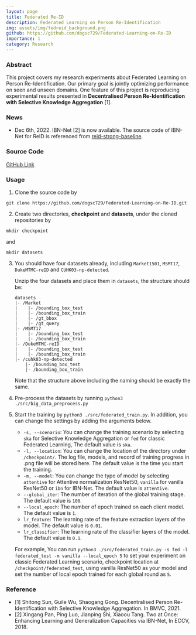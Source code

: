 ```yaml
---
layout: page
title: Federated Re-ID
description: Federated Learning on Person Re-Identification
img: assets/img/fedreid_background.png
github: https://github.com/dogsc729/Federated-Learning-on-Re-ID
importance: 1
category: Research
---
```

### Abstract

This project covers my research experiments about Federated Learning on Person Re-Identification. Our primary goal is jointly optimizing performance on seen and unseen domains. One feature of this project is reproducing experimental results presented in **Decentralised Person Re-Identification with Selective Knowledge Aggregation**   [1].

### News
* Dec 6th, 2022. IBN-Net [2] is now available. The source code of IBN-Net for ReID is referenced from [reid-strong-baseline](https://github.com/michuanhaohao/reid-strong-baseline).

### Source Code

[GitHub Link](https://github.com/dogsc729/Federated-Learning-on-Re-ID)

### Usage

1. Clone the source code by 
```
git clone https://github.com/dogsc729/Federated-Learning-on-Re-ID.git
```

2. Create two directories, **checkpoint** and **datasets**, under the cloned repositories by
```
mkdir checkpoint
```
and
```
mkdir datasets
```

3. You should have four datasets already, including `Market1501`, `MSMT17`, `DukeMTMC-reID` and `CUHK03-np-detected`.

    Unzip the four datasets and place them in `datasets`, the structure should be:
    ```
    datasets
    |- /Market
    |    |- /bounding_box_test
    |    |- /bounding_box_train
    |    |- /gt_bbox
    |    |- /gt_query
    |- /MSMT17
    |    |- /bounding_box_test
    |    |- /bounding_box_train
    |- /DukeMTMC-reID
    |    |- /bounding_box_test
    |    |- /bounding_box_train
    |- /cuhk03-np-detected
        |- /bounding_box_test
        |- /bounding_box_train
    ```
    Note that the structure above including the naming should be exactly the same.
4. Pre-process the datasets by running `python3 ./src/big_data_preprocess.py`
5. Start the training by `python3 ./src/federated_train.py`. In addition, you can change the settings by adding the arguments below.  
   * `-s, --scenario`: You can change the training scenario by selecting `ska` for Selective Knowledge Aggregation or `fed` for classic Federated Learning, The default value is `ska`.
   * `-l, --location`: You can change the location of the directory under `/checkpoint/`. The log file, models, and record of training progress in .png file will be stored here. The default value is the time you start the training.
   * `-m, --model`: You can change the type of model by selecting `attentive` for Attentive normalization ResNet50, `vanilla` for vanilla ResNet50 or `ibn` for IBN-Net. The default value is `attentive`.
   * `--global_iter`: The number of iteration of the global training stage. The default value is `100`.
   * `--local_epoch`: The number of epoch trained on each client model. The default value is `1`.
   * `lr_feature`: The learning rate of the feature extraction layers of the model. The default value is `0.01`.
   * `lr_classifier`: The learning rate of the classifier layers of the model. The default value is `0.1`.  
    
    For example, You can run `python3 ./src/federated_train.py -s fed -l federated_test -m vanilla --local_epoch 5` to set your experiment on classic Federated Learning scenario, checkpoint location at `/checkpoint/federated_test`, using vanilla ResNet50 as your model and set the number of local epoch trained for each global round as `5`.

### Reference

* [1] Shitong Sun, Guile Wu, Shaogang Gong. Decentralised Person Re-Identification with Selective Knowledge Aggregation. In BMVC, 2021.
* [2] Xingang Pan, Ping Luo, Jianping Shi, Xiaoou Tang. Two at Once: Enhancing Learning and Generalization Capacities via IBN-Net, In ECCV, 2018.
